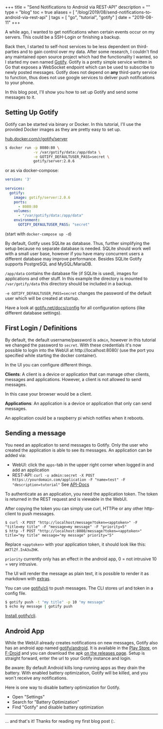 +++
title = "Send Notifications to Android via REST-API"
description = ""
type = "blog"
toc = true
aliases = [ "/blog/2019/08/send-notifications-to-android-via-rest-api" ]
tags = [
    "go",
    "tutorial",
    "gotify"
]
date = "2019-08-11"
+++

A while ago, I wanted to get notifications when certain events occur on my servers. This could be a SSH-Login or finishing a backup. 

Back then, I started to self-host services to be less dependent on third-parties and to gain control over my data. After some research, I couldn't find any maintained open source project which had the functionality I wanted, so I started my own named [Gotify](https://gotify.net/).
Gotify is a pretty simple service written in Go that exposes a WebSocket endpoint which can be used to subscribe to newly posted messages. Gotify does not depend on **any** third-party service to function, thus does not use google services to deliver push notifications to your phone.

In this blog post, I'll show you how to set up Gotify and send some messages to it.

## Setting Up Gotify

Gotify can be started via binary or Docker. In this tutorial, I'll use the provided Docker images as they are pretty easy to set up.

[hub.docker.com/r/gotify/server](https://hub.docker.com/r/gotify/server)

```bash
$ docker run -p 8080:80 \
             -v /var/gotify/data:/app/data \
             -e GOTIFY_DEFAULTUSER_PASS=secret \
             gotify/server:2.0.6
```
or as via docker-compose:
```yml
version: '3'
 
services:
  gotify:
    image: gotify/server:2.0.6
    ports:
      - 8080:80
    volumes:
      - "/var/gotify/data:/app/data"
    environment:
      GOTIFY_DEFAULTUSER_PASS: "secret"
```
(start with `docker-compose up -d`)

By default, Gotify uses SQLite as database. Thus, further simplifying the setup because no separate database is needed. SQLite should work well with a small user base, however if you have many concurrent users a different database may improve performance. Besides SQLite Gotify supports PostgreSQL and MySQL/MariaDB.

`/app/data` contains the database file (if SQLite is used), images for applications and other stuff. In this example the directory is mounted to `/var/gotify/data` this directory should be included in a backup.

`-e GOTIFY_DEFAULTUSER_PASS=secret` changes the password of the default user which will be created at startup.

Have a look at [gotify.net/docs/config](https://gotify.net/docs/config) for all configuration options (like different database settings).

## First Login / Definitions

By default, the default username/password is `admin`, however in this tutorial we changed the password to `secret`. With these credentials it's now possible to login into the WebUI at http://localhost:8080/ (use the port you specified while starting the docker container).

In the UI you can configure different things.

**Clients**: A client is a device or application that can manage other clients, messages and applications. However, a client is not allowed to send messages.

In this case your browser would be a client.

**Applications**: An application is a device or application that only can send messages.

An application could be a raspberry pi which notifies when it reboots.

## Sending a message

You need an application to send messages to Gotify. Only the user who created the application is able to see its messages. An application can be added via:

* WebUI: click the `apps`-tab in the upper right corner when logged in and add an application
* REST-API: `curl -u admin:secret -X POST https://yourdomain.com/application -F "name=test" -F "description=tutorial"` See [API-Docs](https://gotify.github.io/api-docs/)

To authenticate as an application, you need the application token. The token is returned in the REST request and is viewable in the WebUI.

After copying the token you can simply use curl, HTTPie or any other http-client to push messages.

```
$ curl -X POST "http://localhost/message?token=<apptoken>" -F "title=my title" -F "message=my message" -F "priority=5"
$ http -f POST "http://localhost:8080/message?token=<apptoken>" title="my title" message="my message" priority="5"
```
Replace `<apptoken>` with your application token, it should look like this: `AKTlZf.InA3uZHK`.

`priority` currently only has an effect in the android app, 0 = not intrusive 10 = very intrusive.

The UI will render the message as plain text, it is possible to render it as markdown with [extras](https://gotify.net/docs/msgextras).

You can use [gotify/cli](https://github.com/gotify/cli) to push messages. The CLI stores url and token in a config file.

```bash
$ gotify push -t "my title" -p 10 "my message"
$ echo my message | gotify push
```
[Install gotify/cli](https://github.com/gotify/cli).

## Android App

While the WebUI already creates notifications on new messages, Gotify also has an android app named [gotify/android](https://github.com/gotify/android). It is available in the [Play Store](https://play.google.com/store/apps/details?id=com.github.gotify), on [F-Droid](https://f-droid.org/de/packages/com.github.gotify/) and you can download the apk [on the releases page](https://github.com/gotify/android/releases/latest). Setup is straight forward, enter the url to your Gotify instance and login. 

Be aware: By default Android kills long-running apps as they drain the battery. With enabled battery optimization, Gotify will be killed, and you won't receive any notifications. 

Here is one way to disable battery optimization for Gotify.

* Open "Settings"
* Search for "Battery Optimization"
* Find "Gotify" and disable battery optimization

---

... and that's it! Thanks for reading my first blog post (:.